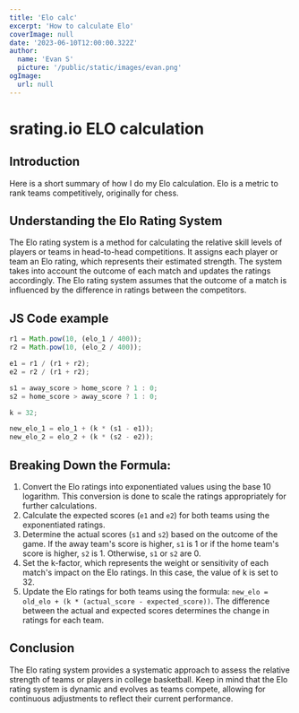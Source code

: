 ```yaml
---
title: 'Elo calc'
excerpt: 'How to calculate Elo'
coverImage: null
date: '2023-06-10T12:00:00.322Z'
author:
  name: 'Evan S'
  picture: '/public/static/images/evan.png'
ogImage:
  url: null
---
```


# srating.io ELO calculation

## Introduction
Here is a short summary of how I do my Elo calculation. Elo is a metric to rank teams competitively, originally for chess.

## Understanding the Elo Rating System
The Elo rating system is a method for calculating the relative skill levels of players or teams in head-to-head competitions. It assigns each player or team an Elo rating, which represents their estimated strength. The system takes into account the outcome of each match and updates the ratings accordingly. The Elo rating system assumes that the outcome of a match is influenced by the difference in ratings between the competitors.

## JS Code example

```javascript
r1 = Math.pow(10, (elo_1 / 400));
r2 = Math.pow(10, (elo_2 / 400));

e1 = r1 / (r1 + r2);
e2 = r2 / (r1 + r2);

s1 = away_score > home_score ? 1 : 0;
s2 = home_score > away_score ? 1 : 0;

k = 32;

new_elo_1 = elo_1 + (k * (s1 - e1));
new_elo_2 = elo_2 + (k * (s2 - e2));
```

## Breaking Down the Formula:

1. Convert the Elo ratings into exponentiated values using the base 10 logarithm. This conversion is done to scale the ratings appropriately for further calculations.
2. Calculate the expected scores (`e1` and `e2`) for both teams using the exponentiated ratings.
3. Determine the actual scores (`s1` and `s2`) based on the outcome of the game. If the away team's score is higher, `s1` is 1 or if the home team's score is higher, `s2` is 1. Otherwise,  `s1` or `s2` are 0.
4. Set the k-factor, which represents the weight or sensitivity of each match's impact on the Elo ratings. In this case, the value of k is set to 32.
5. Update the Elo ratings for both teams using the formula: `new_elo = old_elo + (k * (actual_score - expected_score))`. The difference between the actual and expected scores determines the change in ratings for each team.

## Conclusion

The Elo rating system provides a systematic approach to assess the relative strength of teams or players in college basketball. Keep in mind that the Elo rating system is dynamic and evolves as teams compete, allowing for continuous adjustments to reflect their current performance.


